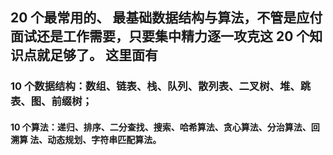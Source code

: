 ## 20 个最常用的、 最基础数据结构与算法，不管是应付面试还是工作需要，只要集中精力逐一攻克这 20 个知 识点就足够了。 这里面有 

### 10 个数据结构：数组、链表、栈、队列、散列表、二叉树、堆、跳表、图、前缀树；

#### 10 个算法：递归、排序、二分查找、搜索、哈希算法、贪心算法、分治算法、回溯算 法、动态规划、字符串匹配算法。

